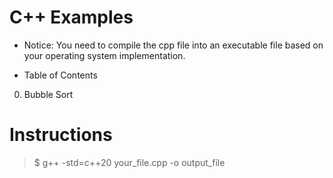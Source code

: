 # C++ Examples

- Notice: You need to compile the cpp file into an executable file based on your operating system implementation.

- Table of Contents

0. Bubble Sort

# Instructions

> $ g++ -std=c++20 your_file.cpp -o output_file
